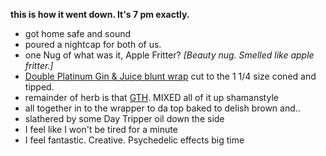 __this is how it went down.  It's 7 pm exactly.__
- got home safe and sound
- poured a nightcap for both of us.
- one Nug of what was it, Apple Fritter?  _[Beauty nug.  Smelled like apple fritter.]_
- [Double Platinum Gin & Juice blunt wrap](https://us-browse.startpage.com/av/anon-image?piurl=https%3A%2F%2Flamanzana.com.mx%2Fwp-content%2Fuploads%2F2021%2F08%2Fla-manzana-smoke-shop-blunts-blunt-wrap-double-platinum-gin-juice-1-300x300.jpg&sp=1640228876Ta0f7915b1d631067478d6cd6b0df8b931a70e95f0a806be908c2d0d1f5286a03) cut to the 1 1/4 size coned and tipped.
- remainder of herb is that [GTH](https://www.allbud.com/marijuana-strains/sativa-dominant-hybrid/ghost-train-haze). MIXED all of it up shamanstyle
- all together in to the wrapper to da top baked to delish brown and..
- slathered by some Day Tripper oil down the side
- I feel like I won't be tired for a minute
- I feel fantastic. Creative. Psychedelic effects big time
